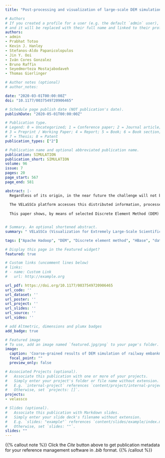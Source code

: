 ```yaml
---
title: "Post-processing and visualization of large-scale DEM simulation data with the open-source VELaSSCo platform"

# Authors
# If you created a profile for a user (e.g. the default `admin` user), write the username (folder name) here 
# and it will be replaced with their full name and linked to their profile.
authors:
- admin
- Prabhat Totoo
- Kevin J. Hanley
- Stefanos-Aldo Papanicolopulos
- Jin Y. Ooi
- Iván Cores Gonzalez
- Bruno Raffin
- Seyedmorteza Mostajabodaveh
- Thomas Gierlinger 

# Author notes (optional)
# author_notes:

date: "2020-03-01T00:00:00Z"
doi: "10.1177/0037549720906465"

# Schedule page publish date (NOT publication's date).
publishDate: "2020-05-01T00:00:00Z"

# Publication type.
# Legend: 0 = Uncategorized; 1 = Conference paper; 2 = Journal article;
# 3 = Preprint / Working Paper; 4 = Report; 5 = Book; 6 = Book section;
# 7 = Thesis; 8 = Patent
publication_types: ["2"]

# Publication name and optional abbreviated publication name.
publication: SIMULATION
publication_short: SIMULATION
volume: 96
issue: 7
pages: 20
page_start: 567
page_end: 581

abstract: |-
  Regardless of its origin, in the near future the challenge will not be how to generate data, but rather how to manage big and highly distributed data to make it more easily handled and more accessible by users on their personal devices. VELaSSCo (Visualization for Extremely Large-Scale Scientific Computing) is a platform developed to provide new visual analysis methods for large-scale simulations serving the petabyte era. The platform adopts Big Data tools/architectures to enable in-situ processing for analytics of engineering and scientific data and hardware-accelerated interactive visualization. In large-scale simulations, the domain is partitioned across several thousand nodes, and the data (mesh and results) are stored on those nodes in a distributed manner. 
  
  The VELaSSCo platform accesses this distributed information, processes the raw data, and returns the results to the users for local visualization by their specific visualization clients and tools. The global goal of VELaSSCo is to provide Big Data tools for the engineering and scientific community, in order to better manipulate simulations with billions of distributed records. The ability to easily handle large amounts of data will also enable larger, higher resolution simulations, which will allow the scientific and engineering communities to garner new knowledge from simulations previously considered too large to handle. 
  
  This paper shows, by means of selected Discrete Element Method (DEM) simulation use cases, that the VELaSSCo platform facilitates distributed post-processing and visualization of large engineering datasets.


# Summary. An optional shortened abstract.
summary: " VELaSSCo (Visualization for Extremely Large-Scale Scientific Computing) is a platform developed to provide new visual analysis methods for large-scale simulations serving the petabyte era. The platform adopts Big Data tools/architectures to enable in-situ processing for analytics of engineering and scientific data and hardware-accelerated interactive visualization."

tags: ["Apache Hadoop", "DEM", "Discrete element method", "HBase", "data analytics", "discrete-to-continuum", "visualization"]

# Display this page in the Featured widget?
featured: true

# Custom links (uncomment lines below)
# links:
# - name: Custom Link
#   url: http://example.org

url_pdf: https://doi.org/10.1177/0037549720906465
url_code: ''
url_dataset: ''
url_poster: ''
url_project: ''
url_slides: ''
url_source: ''
url_video: ''

# add Altmetric, dimensions and plumx badges
add_badge: true

# Featured image
# To use, add an image named `featured.jpg/png` to your page's folder. 
image:
  caption: 'Coarse-grained results of DEM simulation of railway embankment'
  focal_point: ""
  preview_only: false

# Associated Projects (optional).
#   Associate this publication with one or more of your projects.
#   Simply enter your project's folder or file name without extension.
#   E.g. `internal-project` references `content/project/internal-project/index.md`.
#   Otherwise, set `projects: []`.
projects:
- velassco

# Slides (optional).
#   Associate this publication with Markdown slides.
#   Simply enter your slide deck's filename without extension.
#   E.g. `slides: "example"` references `content/slides/example/index.md`.
#   Otherwise, set `slides: ""`.
slides: ""
---
```


{{% callout note %}}
Click the *Cite* button above to get publication metadata for your reference management software in *.bib* format.
{{% /callout %}}

